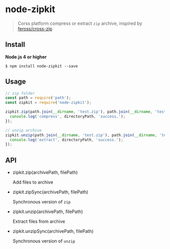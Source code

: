 # node-zipkit

> Corss platform compress or extract `zip` archive, inspired by [feross/cross-zip](https://github.com/feross/cross-zip)

## Install

**Node.js 4 or higher**

    $ npm install node-zipkit --save

## Usage

```js
// zip folder
const path = require('path');
const zipkit = require('node-zipkit');

zipkit.zip(path.join(__dirname, 'test.zip'), path.join(__dirname, 'test.js')).then(function(directoryPath) {
  console.log('compress', directoryPath, 'success.');
});

// unzip archive
zipkit.unzip(path.join(__dirname, 'test.zip'), path.join(__dirname, 'test')).then(function(directoryPath) {
  console.log('extract', directoryPath, 'success.');
});
```

## API

- zipkit.zip(archivePath, filePath)

  Add files to archive

- zipkit.zipSync(archivePath, filePath)

  Synchronous version of `zip`

- zipkit.unzip(archivePath, filePath)

  Extract files from archive

- zipkit.unzipSync(archivePath, filePath)

  Synchronous version of `unzip`
